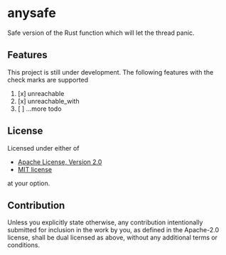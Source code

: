 # anysafe

Safe version of the Rust function which will let the thread panic.

## Features

This project is still under development. The following features with the check marks are supported

1. [x] unreachable
1. [x] unreachable_with
1. [ ] ...more todo

## License

Licensed under either of

- [Apache License, Version 2.0](LICENSE-APACHE)
- [MIT license](LICENSE-MIT)

at your option.

## Contribution

Unless you explicitly state otherwise, any contribution intentionally submitted
for inclusion in the work by you, as defined in the Apache-2.0 license, shall be
dual licensed as above, without any additional terms or conditions.
